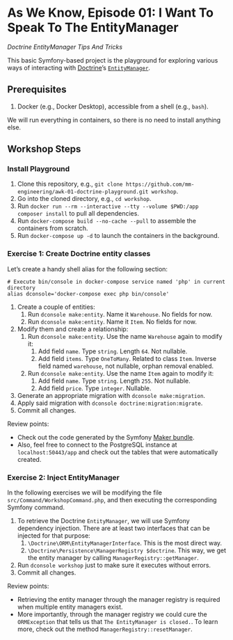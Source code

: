 # As We Know, Episode 01: I Want To Speak To The EntityManager

_Doctrine EntityManager Tips And Tricks_

This basic Symfony-based project is the playground for exploring various ways of interacting with [Doctrine](https://symfony.com/doc/current/doctrine.html)’s [`EntityManager`](https://www.doctrine-project.org/projects/doctrine-orm/en/2.8/tutorials/getting-started.html#obtaining-the-entitymanager).

## Prerequisites

1. Docker (e.g., Docker Desktop), accessible from a shell (e.g., `bash`).

We will run everything in containers, so there is no need to install anything else.

## Workshop Steps

### Install Playground

1. Clone this repository, e.g., `git clone https://github.com/mm-engineering/awk-01-doctrine-playground.git workshop`.
2. Go into the cloned directory, e.g., `cd workshop`.
3. Run `docker run --rm --interactive --tty --volume $PWD:/app composer install` to pull all dependencies.
4. Run `docker-compose build --no-cache --pull` to assemble the containers from scratch.
5. Run `docker-compose up -d` to launch the containers in the background.

### Exercise 1: Create Doctrine entity classes

Let’s create a handy shell alias for the following section:

```shell
# Execute bin/console in docker-compose service named 'php' in current directory
alias dconsole='docker-compose exec php bin/console'
```

1. Create a couple of entities:
   1. Run `dconsole make:entity`. Name it `Warehouse`. No fields for now.
   2. Run `dconsole make:entity`. Name it `Item`. No fields for now.
2. Modify them and create a relationship:
   1. Run `dconsole make:entity`. Use the name `Warehouse` again to modify it:
      1. Add field `name`. Type `string`. Length `64`. Not nullable.
      2. Add field `items`. Type `OneToMany`. Related to class `Item`. Inverse field named `warehouse`, not nullable, orphan removal enabled.
   2. Run `dconsole make:entity`. Use the name `Item` again to modify it:
      1. Add field `name`. Type `string`. Length `255`. Not nullable.
      2. Add field `price`. Type `integer`. Nullable.
3. Generate an appropriate migration with `dconsole make:migration`.
4. Apply said migration with `dconsole doctrine:migration:migrate`.
5. Commit all changes.

Review points:

- Check out the code generated by the Symfony [Maker bundle](https://symfony.com/bundles/SymfonyMakerBundle/current/index.html).
- Also, feel free to connect to the PostgreSQL instance at `localhost:50443/app` and check out the tables that were automatically created.

### Exercise 2: Inject EntityManager

In the following exercises we will be modifying the file `src/Command/WorkshopCommand.php`, and then executing the corresponding Symfony command.

1. To retrieve the Doctrine `EntityManager`, we will use Symfony dependency injection. There are at least two interfaces that can be injected for that purpose:
   1. `\Doctrine\ORM\EntityManagerInterface`. This is the most direct way.
   2. `\Doctrine\Persistence\ManagerRegistry $doctrine`. This way, we get the entity manager by calling `ManagerRegistry::getManager`.
2. Run `dconsole workshop` just to make sure it executes without errors.
3. Commit all changes.

Review points:

- Retrieving the entity manager through the manager registry is required when multiple entity managers exist.
- More importantly, through the manager registry we could cure the `ORMException` that tells us that `The EntityManager is closed.`. To learn more, check out the method `ManagerRegistry::resetManager`.
